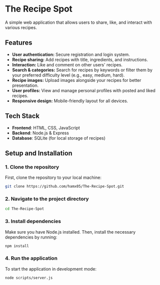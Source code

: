# The Recipe Spot

A simple web application that allows users to share, like, and interact with various recipes.

## Features
- **User authentication:** Secure registration and login system.
- **Recipe sharing:** Add recipes with title, ingredients, and instructions.
- **Interaction:** Like and comment on other users' recipes.
- **Search & categories:** Search for recipes by keywords or filter them by your preferred difficulty level (e.g., easy, medium, hard).
- **Recipe images:** Upload images alongside your recipes for better presentation.
- **User profiles:** View and manage personal profiles with posted and liked recipes.
- **Responsive design:** Mobile-friendly layout for all devices.

## Tech Stack
- **Frontend**: HTML, CSS, JavaScript
- **Backend**: Node.js & Express
- **Database**: SQLite (for local storage of recipes)

## Setup and Installation

### 1. Clone the repository
First, clone the repository to your local machine:
```bash
git clone https://github.com/hamx05/The-Recipe-Spot.git
```

### 2. Navigate to the project directory
```bash
cd The-Recipe-Spot
```

### 3. Install dependencies
Make sure you have Node.js installed. Then, install the necessary dependencies by running:
```bash
npm install
```

### 4. Run the application
To start the application in development mode:
```bash
node scripts/server.js
```
